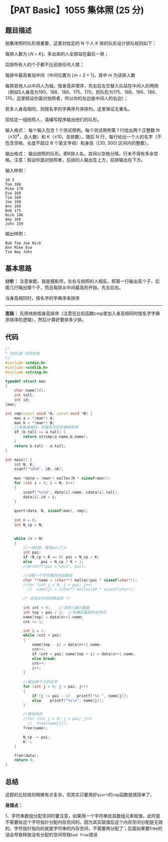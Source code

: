 # 【PAT Basic】1055 集体照 (25 分)

## 题目描述

拍集体照时队形很重要，这里对给定的 N 个人 K 排的队形设计排队规则如下：

每排人数为 $\lfloor N \div K \rfloor$，多出来的人全部站在最后一排；

后排所有人的个子都不比前排任何人矮；

每排中最高者站中间（中间位置为 $\lfloor m \div 2 + 1 \rfloor$，其中 $m$ 为该排人数

每排其他人以中间人为轴，按身高非增序，先右后左交替入队站在中间人的两侧（例如5人身高为190、188、186、175、170，则队形为175、188、190、186、170。这里假设你面对拍照者，所以你的左边是中间人的右边）；

若多人身高相同，则按名字的字典序升序排列。这里保证无重名。

现给定一组拍照人，请编写程序输出他们的队形。

输入格式：
每个输入包含 1 个测试用例。每个测试用例第 1 行给出两个正整数 N（≤$10^4$​​ ，总人数）和 K（≤10，总排数）。随后 N 行，每行给出一个人的名字（不包含空格、长度不超过 8 个英文字母）和身高（[30, 300] 区间内的整数）。

输出格式：
输出拍照的队形。即K排人名，其间以空格分隔，行末不得有多余空格。注意：假设你面对拍照者，后排的人输出在上方，前排输出在下方。

输入样例：
```
10 3
Tom 188
Mike 170
Eva 168
Tim 160
Joe 190
Ann 168
Bob 175
Nick 186
Amy 160
John 159
```

输出样例：
```
Bob Tom Joe Nick
Ann Mike Eva
Tim Amy John
```

## 基本思路

**分析：**
注意审题，我是摄影师，左右与拍照的人相反。即第一行输出高个子，后面几行输出矮个子，而且每排从中间最高的开始，先左后右。

当身高相同时，按名字的字典序来排序

---
**思路：**
先用快排按身高排序（注意在比较函数cmp里加入身高相同时按名字字典序排序的逻辑），然后计算好要排多少排。

## 代码

```cpp
/*
* 1055题 代码存档
*/
#include <stdio.h>
#include <stdlib.h>
#include <string.h>

typedef struct man
{
    char name[10];
    int tall;
    int id;
}man;

int cmp(const void *A, const void *B) {
    man a = *(man*) A;
    man b = *(man*) B;
    //若身高相同，则按名字的字典序排序
    if (b.tall == a.tall) {
        return strcmp(a.name,b.name);
    }
    return b.tall - a.tall;
}

int main() {
    int N, K;
    scanf("%d%d", &N, &K);
    
    man *data = (man*) malloc(N * sizeof(man));
    for (int i = 0; i < N; i++)
    {
        scanf("%s%d", data[i].name, &data[i].tall);
        data[i].id = i;
    }
    
    qsort(data, N, sizeof(man), cmp);
    
    int n = 0;
    int N_cp = N;
    

    while (n < N)
    {
        //一共K排，每排pai个人
        int pai;
        if (N_cp % K == 0) pai = N_cp / K;
        else    pai = N_cp / K + 1;  
        //printf("pai = %d\n", pai);  

        //分配一个字符串的动态数组
        char **name = (char**) malloc(pai * sizeof(char*));
        //for (int j = 0; j < pai; j++)
          //  name[j] = (char*) malloc(20 * sizeof(char));

        /* 应该从中间向两边排 */
        
        int cnt = 0;    //该排人数计数器
        int top = pai / 2;  //先确定最高的站中间
        name[top] = data[n++].name;
        cnt += 1;

        int i = 1;
        while (cnt < pai)
        {
            name[top - i] = data[n++].name;
            cnt++;
            if (cnt < pai) name[top + i] = data[n++].name;
            else break;
            cnt++;
            i++;
        }
        
        //输出各个人的名字
        for (int j = 0; j < pai; j++)
        {
            if (j != pai - 1)   printf("%s ", name[j]);
            else    printf("%s\n", name[j]);
        }

        //释放内存
        //for (int j = 0; j < pai; j++)
          //  free(name[j]);
        free(name);

        N_cp -= pai;
        K--;
    }

    free(data);
    return 0;
}
```

## 总结

这题的比较规则稍微有点复杂，但其实只要用好```qsort```的```cmp```函数就很简单了。

**易错点：**

1、字符串数组分配空间时要注意，如果用一个字符串给其数组元素赋值，此时是不需要给这个字符指针分配内存空间的。因为其实赋值后这个内存空间分配是无效的，字符指针指向的就是字符串的内存空间，不需要再分配了；后面如果要free的话会导致释放没有分配的空间导致```bad free```错误
